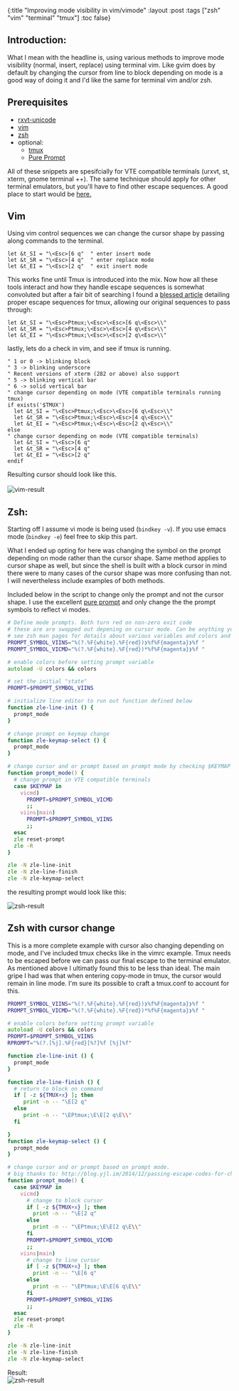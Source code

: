 {:title "Improving mode visibility in vim/vimode"
 :layout :post
 :tags  ["zsh" "vim" "terminal" "tmux"]
 :toc false}

## Introduction:
What I mean with the headline is, using various methods to improve mode visibility (normal, insert, replace) using terminal vim. Like gvim does by default by changing the cursor from line to block depending on mode is a good way of doing it and I'd like the same for terminal vim and/or zsh.

## Prerequisites

* [rxvt-unicode](http://software.schmorp.de/pkg/rxvt-unicode.html)
* [vim](http://www.vim.org/)  
* [zsh](http://www.zsh.org/)
* optional:
  * [tmux](https://tmux.github.io/)
  * [Pure Prompt](https://github.com/sindresorhus/pure)

All of these snippets are spesifcially for VTE compatible terminals (urxvt, st, xterm, gnome terminal ++). The same technique should apply for other terminal emulators, but you'll have to find other escape sequences. A good place to start would be [here.](http://vim.wikia.com/wiki/Change_cursor_shape_in_different_modes)

## Vim

Using vim control sequences we can change the cursor shape by passing along commands to the terminal.
```viml
let &t_SI = "\<Esc>[6 q"  " enter insert mode
let &t_SR = "\<Esc>[4 q"  " enter replace mode
let &t_EI = "\<Esc>[2 q"  " exit insert mode
```
This works fine until Tmux is introduced into the mix. Now how all these tools interact and how they handle escape sequences is somewhat convoluted but after a fair bit of searching I found a  [blessed article](http://blog.yjl.im/2014/12/passing-escape-codes-for-changing-font.html) detailing proper escape sequences for tmux, allowing our original sequences to pass through:

```viml
let &t_SI = "\<Esc>Ptmux;\<Esc>\<Esc>[6 q\<Esc>\\"
let &t_SR = "\<Esc>Ptmux;\<Esc>\<Esc>[4 q\<Esc>\\"
let &t_EI = "\<Esc>Ptmux;\<Esc>\<Esc>[2 q\<Esc>\\"
```

lastly, lets do a check in vim, and see if tmux is running.

```viml
" 1 or 0 -> blinking block
" 3 -> blinking underscore
" Recent versions of xterm (282 or above) also support
" 5 -> blinking vertical bar
" 6 -> solid vertical bar
" change cursor depending on mode (VTE compatible terminals running tmux)
if exists('$TMUX')
  let &t_SI = "\<Esc>Ptmux;\<Esc>\<Esc>[6 q\<Esc>\\"
  let &t_SR = "\<Esc>Ptmux;\<Esc>\<Esc>[4 q\<Esc>\\"
  let &t_EI = "\<Esc>Ptmux;\<Esc>\<Esc>[2 q\<Esc>\\"
else
" change cursor depending on mode (VTE compatible terminals)
  let &t_SI = "\<Esc>[6 q"
  let &t_SR = "\<Esc>[4 q"
  let &t_EI = "\<Esc>[2 q"
endif
```
Resulting cursor should look like this.
<br />
<br />
![vim-result](/img/vim-result.gif)

## Zsh:
Starting off I assume vi mode is being used (`bindkey -v`). If you use emacs mode (`bindkey -e`) feel free to skip this part.

What I ended up opting for here was changing the symbol on the prompt depending on mode rather than the cursor shape. Same method applies to cursor shape as well, but since the shell is built with a block cursor in mind there were to many cases of the cursor shape was more confusing than not. I will nevertheless include examples of both methods.

Included below in the script to change only the prompt and not the cursor shape.
I use the excellent [pure prompt](https://github.com/sindresorhus/pure) and only change the
the prompt symbols to reflect vi modes.
```zsh
# Define mode prompts. Both turn red on non-zero exit code
# these are are swapped out depening on cursor mode. Can be anything you want.
# see zsh man pages for details about various variables and colors and whatnot available.
PROMPT_SYMBOL_VIINS="%(?.%F{white}.%F{red})❯%f%F{magenta}❯%f "
PROMPT_SYMBOL_VICMD="%(?.%F{white}.%F{red})*%f%F{magenta}❯%f "

# enable colors before setting prompt variable
autoload -U colors && colors

# set the initial "state"
PROMPT=$PROMPT_SYMBOL_VIINS

# initialize line editor to run out function defined below
function zle-line-init () {
  prompt_mode
}

# change prompt on keymap change
function zle-keymap-select () {
  prompt_mode
}

# change cursor and or prompt based on prompt mode by checking $KEYMAP varible.
function prompt_mode() {
  # change prompt in VTE compatible terminals
  case $KEYMAP in
    vicmd)
      PROMPT=$PROMPT_SYMBOL_VICMD
      ;;
    viins|main)
      PROMPT=$PROMPT_SYMBOL_VIINS
      ;;
  esac
  zle reset-prompt
  zle -R
}

zle -N zle-line-init
zle -N zle-line-finish
zle -N zle-keymap-select
```
the resulting prompt would look like this:

![zsh-result](/img/zsh-result.gif)

## Zsh with cursor change
This is a more complete example with cursor also changing depending on mode, and I've included tmux checks like in the vimrc example. Tmux needs to be escaped before we can pass our final escape to the terminal emulator. As mentioned above I ultimatly found this to be less than ideal. The main gripe I had was that when entering copy-mode in tmux, the cursor would remain in line mode. I'm sure its possible to craft a tmux.conf to account for this.

```zsh
PROMPT_SYMBOL_VIINS="%(?.%F{white}.%F{red})❯%f%F{magenta}❯%f "
PROMPT_SYMBOL_VICMD="%(?.%F{white}.%F{red})*%f%F{magenta}❯%f "

# enable colors before setting prompt variable
autoload -U colors && colors
PROMPT=$PROMPT_SYMBOL_VIINS
RPROMPT="%(?.[%j].%F{red}[%?]%f [%j]%f"

function zle-line-init () {
  prompt_mode
}

function zle-line-finish () {
  # return to block on command
  if [ -z ${TMUX+x} ]; then
     print -n -- "\E[2 q"
  else
     print -n -- "\EPtmux;\E\E[2 q\E\\"
  fi

}
function zle-keymap-select () {
  prompt_mode
}

# change cursor and or prompt based on prompt mode.
# big thanks to: http://blog.yjl.im/2014/12/passing-escape-codes-for-changing-font.html
function prompt_mode() {
  case $KEYMAP in
    vicmd)
      # change to block cursor
      if [ -z ${TMUX+x} ]; then
        print -n -- "\E[2 q"
      else
        print -n -- "\EPtmux;\E\E[2 q\E\\"
      fi
      PROMPT=$PROMPT_SYMBOL_VICMD
      ;;
    viins|main)
      # change to line cursor
      if [ -z ${TMUX+x} ]; then
        print -n -- "\E[6 q"
      else
        print -n -- "\EPtmux;\E\E[6 q\E\\"
      fi
      PROMPT=$PROMPT_SYMBOL_VIINS
      ;;
  esac
  zle reset-prompt
  zle -R
}

zle -N zle-line-init
zle -N zle-line-finish
zle -N zle-keymap-select
```
Result:
<br />
![zsh-result](/img/zsh-result-ext.gif)
